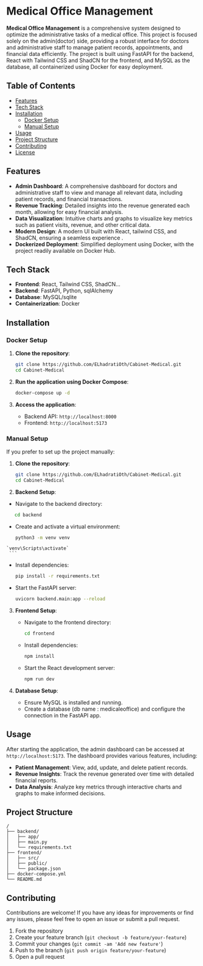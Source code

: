 # Medical Office Management

**Medical Office Management** is a comprehensive system designed to optimize the administrative tasks of a medical office. This project is focused solely on the admin(doctor) side, providing a robust interface for doctors and administrative staff to manage patient records, appointments, and financial data efficiently. The project is built using FastAPI for the backend, React with Tailwind CSS and ShadCN for the frontend, and MySQL as the database, all containerized using Docker for easy deployment.

## Table of Contents

- [Features](#features)
- [Tech Stack](#tech-stack)
- [Installation](#installation)
  - [Docker Setup](#docker-setup)
  - [Manual Setup](#manual-setup)
- [Usage](#usage)
- [Project Structure](#project-structure)
- [Contributing](#contributing)
- [License](#license)

## Features

- **Admin Dashboard**: A comprehensive dashboard for doctors and administrative staff to view and manage all relevant data, including patient records, and financial transactions.
- **Revenue Tracking**: Detailed insights into the revenue generated each month, allowing for easy financial analysis.
- **Data Visualization**: Intuitive charts and graphs to visualize key metrics such as patient visits, revenue, and other critical data.
- **Modern Design**: A modern UI built with React, tailwind CSS, and ShadCN, ensuring a seamless experience .
- **Dockerized Deployment**: Simplified deployment using Docker, with the project readily available on Docker Hub.

## Tech Stack

- **Frontend**: React, Tailwind CSS, ShadCN... 
- **Backend**: FastAPI, Python, sqlAlchemy
- **Database**: MySQL/sqlite
- **Containerization**: Docker

## Installation

### Docker Setup

1. **Clone the repository**:
   ```bash
   git clone https://github.com/ELhadratiOth/Cabinet-Medical.git
   cd Cabinet-Medical
   ```

2. **Run the application using Docker Compose**:
   ```bash
   docker-compose up -d
   ```

3. **Access the application**:
   - Backend API: `http://localhost:8000`
   - Frontend: `http://localhost:5173`

### Manual Setup

If you prefer to set up the project manually:

1. **Clone the repository**:
   ```bash
   git clone https://github.com/ELhadratiOth/Cabinet-Medical.git
   cd Cabinet-Medical
   ```

2. **Backend Setup**:
- Navigate to the backend directory:
```bash
   cd backend
   ```
   - Create and activate a virtual environment:
     ```bash
     python3 -m venv venv
    `venv\Scripts\activate`
     ```
   - Install dependencies:
     ```bash
     pip install -r requirements.txt
     ```
   - Start the FastAPI server:
     ```bash
     uvicorn backend.main:app --reload
     ```

3. **Frontend Setup**:
   - Navigate to the frontend directory:
     ```bash
     cd frontend
     ```
   - Install dependencies:
     ```bash
     npm install
     ```
   - Start the React development server:
     ```bash
     npm run dev
     ```

4. **Database Setup**:
   - Ensure MySQL is installed and running.
   - Create a database (db name : medicaleoffice) and configure the connection in the FastAPI app.

## Usage

After starting the application, the admin dashboard can be accessed at `http://localhost:5173`. The dashboard provides various features, including:

- **Patient Management**: View, add, update, and delete patient records.
- **Revenue Insights**: Track the revenue generated over time with detailed financial reports.
- **Data Analysis**: Analyze key metrics through interactive charts and graphs to make informed decisions.

## Project Structure

```
/
├── backend/
│   ├── app/
│   ├── main.py
│   └── requirements.txt
├── frontend/
│   ├── src/
│   ├── public/
│   └── package.json
├── docker-compose.yml
└── README.md
```

## Contributing

Contributions are welcome! If you have any ideas for improvements or find any issues, please feel free to open an issue or submit a pull request.

1. Fork the repository
2. Create your feature branch (`git checkout -b feature/your-feature`)
3. Commit your changes (`git commit -am 'Add new feature'`)
4. Push to the branch (`git push origin feature/your-feature`)
5. Open a pull request
